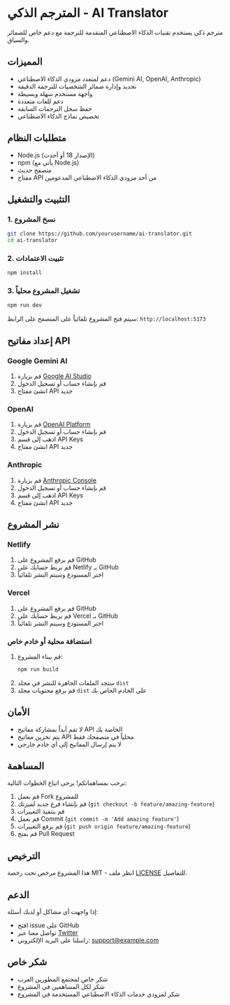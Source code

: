 # المترجم الذكي - AI Translator

مترجم ذكي يستخدم تقنيات الذكاء الاصطناعي المتقدمة للترجمة مع دعم خاص للضمائر والسياق.

## المميزات 

- دعم لمتعدد مزودي الذكاء الاصطناعي (Gemini AI, OpenAI, Anthropic)
- تحديد وإدارة ضمائر الشخصيات للترجمة الدقيقة
- واجهة مستخدم سهلة وبسيطة
- دعم للغات متعددة
- حفظ سجل الترجمات السابقة
- تخصيص نماذج الذكاء الاصطناعي

## متطلبات النظام 

- Node.js (الإصدار 18 أو أحدث)
- npm (يأتي مع Node.js)
- متصفح حديث
- مفتاح API من أحد مزودي الذكاء الاصطناعي المدعومين

## التثبيت والتشغيل 

### 1. نسخ المشروع

```bash
git clone https://github.com/yourusername/ai-translator.git
cd ai-translator
```

### 2. تثبيت الاعتمادات

```bash
npm install
```

### 3. تشغيل المشروع محلياً

```bash
npm run dev
```

سيتم فتح المشروع تلقائياً على المتصفح على الرابط: `http://localhost:5173`

## إعداد مفاتيح API 

### Google Gemini AI
1. قم بزيارة [Google AI Studio](https://makersuite.google.com/app/apikey)
2. قم بإنشاء حساب أو تسجيل الدخول
3. انشئ مفتاح API جديد

### OpenAI
1. قم بزيارة [OpenAI Platform](https://platform.openai.com/)
2. قم بإنشاء حساب أو تسجيل الدخول
3. اذهب إلى قسم API Keys
4. انشئ مفتاح API جديد

### Anthropic
1. قم بزيارة [Anthropic Console](https://console.anthropic.com/)
2. قم بإنشاء حساب أو تسجيل الدخول
3. اذهب إلى قسم API Keys
4. انشئ مفتاح API جديد

## نشر المشروع 

### Netlify
1. قم برفع المشروع على GitHub
2. قم بربط حسابك على Netlify بـ GitHub
3. اختر المستودع وسيتم النشر تلقائياً

### Vercel
1. قم برفع المشروع على GitHub
2. قم بربط حسابك على Vercel بـ GitHub
3. اختر المستودع وسيتم النشر تلقائياً

### استضافة محلية أو خادم خاص
1. قم ببناء المشروع:
   ```bash
   npm run build
   ```
2. ستجد الملفات الجاهزة للنشر في مجلد `dist`
3. قم برفع محتويات مجلد `dist` على الخادم الخاص بك

## الأمان 

- لا تقم أبداً بمشاركة مفاتيح API الخاصة بك
- يتم تخزين مفاتيح API محلياً في متصفحك فقط
- لا يتم إرسال المفاتيح إلى أي خادم خارجي

## المساهمة 

نرحب بمساهماتكم! يرجى اتباع الخطوات التالية:

1. قم بعمل Fork للمشروع
2. قم بإنشاء فرع جديد لميزتك (`git checkout -b feature/amazing-feature`)
3. قم بتنفيذ التغييرات
4. قم بعمل Commit (`git commit -m 'Add amazing feature'`)
5. قم برفع التغييرات (`git push origin feature/amazing-feature`)
6. قم بفتح Pull Request

## الترخيص 

هذا المشروع مرخص تحت رخصة MIT - انظر ملف [LICENSE](LICENSE) للتفاصيل.

## الدعم 

إذا واجهت أي مشاكل أو لديك أسئلة:
- افتح issue على GitHub
- تواصل معنا عبر [Twitter](https://x.com/may24_44)
- راسلنا على البريد الإلكتروني: support@example.com

## شكر خاص 

- شكر خاص لمجتمع المطورين العرب
- شكر لكل المساهمين في المشروع
- شكر لمزودي خدمات الذكاء الاصطناعي المستخدمة في المشروع
